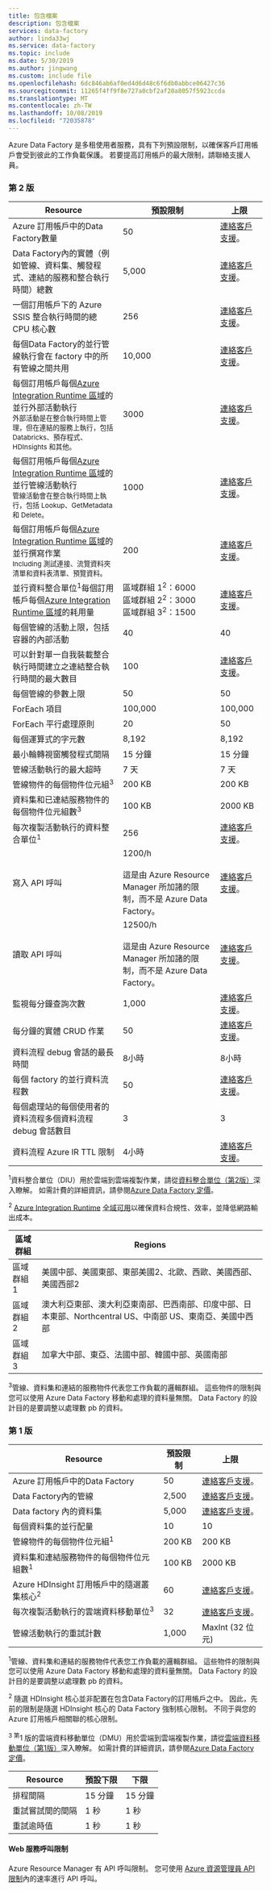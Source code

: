 ```yaml
---
title: 包含檔案
description: 包含檔案
services: data-factory
author: linda33wj
ms.service: data-factory
ms.topic: include
ms.date: 5/30/2019
ms.author: jingwang
ms.custom: include file
ms.openlocfilehash: 6dc846ab6af0ed4d6d48c6f6db0abbce06427c36
ms.sourcegitcommit: 11265f4ff9f8e727a0cbf2af20a8057f5923ccda
ms.translationtype: MT
ms.contentlocale: zh-TW
ms.lasthandoff: 10/08/2019
ms.locfileid: "72035878"
---
```

Azure Data Factory 是多租使用者服務，具有下列預設限制，以確保客戶訂用帳戶會受到彼此的工作負載保護。 若要提高訂用帳戶的最大限制，請聯絡支援人員。

### <a name="version-2"></a>第 2 版

| Resource | 預設限制 | 上限 |
| -------- | ------------- | ------------- |
| Azure 訂用帳戶中的Data Factory數量 | 50 | [連絡客戶支援](https://azure.microsoft.com/blog/2014/06/04/azure-limits-quotas-increase-requests/)。 |
| Data Factory內的實體（例如管線、資料集、觸發程式、連結的服務和整合執行時間）總數 | 5,000 | [連絡客戶支援](https://azure.microsoft.com/blog/2014/06/04/azure-limits-quotas-increase-requests/)。 |
| 一個訂用帳戶下的 Azure SSIS 整合執行時間的總 CPU 核心數 | 256 | [連絡客戶支援](https://azure.microsoft.com/blog/2014/06/04/azure-limits-quotas-increase-requests/)。 |
| 每個Data Factory的並行管線執行會在 factory 中的所有管線之間共用 | 10,000  | [連絡客戶支援](https://azure.microsoft.com/blog/2014/06/04/azure-limits-quotas-increase-requests/)。 |
| 每個訂用帳戶每個[Azure Integration Runtime 區域](../articles/data-factory/concepts-integration-runtime.md#integration-runtime-location)的並行外部活動執行<br><small>外部活動是在整合執行時間上管理，但在連結的服務上執行，包括 Databricks、預存程式、HDInsights 和其他。</small> | 3000 | [連絡客戶支援](https://azure.microsoft.com/blog/2014/06/04/azure-limits-quotas-increase-requests/)。 |
| 每個訂用帳戶每個[Azure Integration Runtime 區域](../articles/data-factory/concepts-integration-runtime.md#integration-runtime-location)的並行管線活動執行 <br><small>管線活動會在整合執行時間上執行，包括 Lookup、GetMetadata 和 Delete。</small>| 1000 | [連絡客戶支援](https://azure.microsoft.com/blog/2014/06/04/azure-limits-quotas-increase-requests/)。 |
| 每個訂用帳戶每個[Azure Integration Runtime 區域](../articles/data-factory/concepts-integration-runtime.md#integration-runtime-location)的並行撰寫作業<br><small>Including 測試連接、流覽資料夾清單和資料表清單、預覽資料。 | 200 | [連絡客戶支援](https://azure.microsoft.com/blog/2014/06/04/azure-limits-quotas-increase-requests/)。 |
| 並行資料整合單位<sup>1</sup>每個訂用帳戶每個[Azure Integration Runtime 區域](../articles/data-factory/concepts-integration-runtime.md#integration-runtime-location)的耗用量| 區域群組 1<sup>2</sup>：6000<br>區域群組 2<sup>2</sup>：3000<br>區域群組 3<sup>2</sup>：1500 | [連絡客戶支援](https://azure.microsoft.com/blog/2014/06/04/azure-limits-quotas-increase-requests/)。 |
| 每個管線的活動上限，包括容器的內部活動 | 40 | 40 |
| 可以針對單一自我裝載整合執行時間建立之連結整合執行時間的最大數目 | 100 | [連絡客戶支援](https://azure.microsoft.com/blog/2014/06/04/azure-limits-quotas-increase-requests/)。 |
| 每個管線的參數上限 | 50 | 50 |
| ForEach 項目 | 100,000 | 100,000 |
| ForEach 平行處理原則 | 20 | 50 |
| 每個運算式的字元數 | 8,192 | 8,192 |
| 最小輪轉視窗觸發程式間隔 | 15 分鐘 | 15 分鐘 |
| 管線活動執行的最大超時 | 7 天 | 7 天 |
| 管線物件的每個物件位元組<sup>3</sup> | 200 KB | 200 KB |
| 資料集和已連結服務物件的每個物件位元組數<sup>3</sup> | 100 KB | 2000 KB |
| 每次複製活動執行的資料整合單位<sup>1</sup> | 256 | [連絡客戶支援](https://azure.microsoft.com/blog/2014/06/04/azure-limits-quotas-increase-requests/)。 |
| 寫入 API 呼叫 | 1200/h<br/><br/> 這是由 Azure Resource Manager 所加諸的限制，而不是 Azure Data Factory。 | [連絡客戶支援](https://azure.microsoft.com/blog/2014/06/04/azure-limits-quotas-increase-requests/)。 |
| 讀取 API 呼叫 | 12500/h<br/><br/> 這是由 Azure Resource Manager 所加諸的限制，而不是 Azure Data Factory。 | [連絡客戶支援](https://azure.microsoft.com/blog/2014/06/04/azure-limits-quotas-increase-requests/)。 |
| 監視每分鐘查詢次數 | 1,000 | [連絡客戶支援](https://azure.microsoft.com/blog/2014/06/04/azure-limits-quotas-increase-requests/)。 |
| 每分鐘的實體 CRUD 作業 | 50 | [連絡客戶支援](https://azure.microsoft.com/blog/2014/06/04/azure-limits-quotas-increase-requests/)。 |
| 資料流程 debug 會話的最長時間 | 8小時 | 8小時 |
| 每個 factory 的並行資料流程數 | 50 | [連絡客戶支援](https://azure.microsoft.com/blog/2014/06/04/azure-limits-quotas-increase-requests/)。 |
| 每個處理站的每個使用者的資料流程多個資料流程 debug 會話數目 | 3 | 3 |
| 資料流程 Azure IR TTL 限制 | 4小時 | [連絡客戶支援](https://azure.microsoft.com/blog/2014/06/04/azure-limits-quotas-increase-requests/)。 |

<sup>1</sup>資料整合單位（DIU）用於雲端到雲端複製作業，請從[資料整合單位（第2版）](../articles/data-factory/copy-activity-performance.md#data-integration-units)深入瞭解。 如需計費的詳細資訊，請參閱[Azure Data Factory 定價](https://azure.microsoft.com/pricing/details/data-factory/)。

<sup>2</sup> [Azure Integration Runtime](../articles/data-factory/concepts-integration-runtime.md#azure-integration-runtime) [全域可用](https://azure.microsoft.com/global-infrastructure/services/)以確保資料合規性、效率，並降低網路輸出成本。 

| 區域群組 | Regions | 
| -------- | ------ |
| 區域群組1 | 美國中部、美國東部、東部美國2、北歐、西歐、美國西部、美國西部2 |
| 區域群組2 | 澳大利亞東部、澳大利亞東南部、巴西南部、印度中部、日本東部、Northcentral US、中南部 US、東南亞、美國中西部 |
| 區域群組3 | 加拿大中部、東亞、法國中部、韓國中部、英國南部 |

<sup>3</sup>管線、資料集和連結的服務物件代表您工作負載的邏輯群組。 這些物件的限制與您可以使用 Azure Data Factory 移動和處理的資料量無關。 Data Factory 的設計目的是要調整以處理數 pb 的資料。

### <a name="version-1"></a>第 1 版

| **Resource** | **預設限制** | **上限** |
| --- | --- | --- |
| Azure 訂用帳戶中的Data Factory |50 |[連絡客戶支援](https://azure.microsoft.com/blog/2014/06/04/azure-limits-quotas-increase-requests/)。 |
| Data Factory內的管線 |2,500 |[連絡客戶支援](https://azure.microsoft.com/blog/2014/06/04/azure-limits-quotas-increase-requests/)。 |
| Data factory 內的資料集 |5,000 |[連絡客戶支援](https://azure.microsoft.com/blog/2014/06/04/azure-limits-quotas-increase-requests/)。 |
| 每個資料集的並行配量 |10 |10 |
| 管線物件的每個物件位元組<sup>1</sup> |200 KB |200 KB |
| 資料集和連結服務物件的每個物件位元組數<sup>1</sup> |100 KB |2000 KB |
| Azure HDInsight 訂用帳戶中的隨選叢集核心<sup>2</sup> |60 |[連絡客戶支援](https://azure.microsoft.com/blog/2014/06/04/azure-limits-quotas-increase-requests/)。 |
| 每次複製活動執行的雲端資料移動單位<sup>3</sup> |32 |[連絡客戶支援](https://azure.microsoft.com/blog/2014/06/04/azure-limits-quotas-increase-requests/)。 |
| 管線活動執行的重試計數 |1,000 |MaxInt (32 位元) |

<sup>1</sup>管線、資料集和連結的服務物件代表您工作負載的邏輯群組。 這些物件的限制與您可以使用 Azure Data Factory 移動和處理的資料量無關。 Data Factory 的設計目的是要調整以處理數 pb 的資料。

<sup>2</sup> 隨選 HDInsight 核心並非配置在包含Data Factory的訂用帳戶之中。 因此，先前的限制是隨選 HDInsight 核心的 Data Factory 強制核心限制。 不同于與您的 Azure 訂用帳戶相關聯的核心限制。

<sup>3 第</sup>1 版的雲端資料移動單位（DMU）用於雲端到雲端複製作業，請從[雲端資料移動單位（第1版）](../articles/data-factory/v1/data-factory-copy-activity-performance.md#cloud-data-movement-units)深入瞭解。 如需計費的詳細資訊，請參閱[Azure Data Factory 定價](https://azure.microsoft.com/pricing/details/data-factory/)。

| **Resource** | **預設下限** | **下限** |
| --- | --- | --- |
| 排程間隔 |15 分鐘 |15 分鐘 |
| 重試嘗試間的間隔 |1 秒 |1 秒 |
| 重試逾時值 |1 秒 |1 秒 |

#### <a name="web-service-call-limits"></a>Web 服務呼叫限制
Azure Resource Manager 有 API 呼叫限制。 您可使用 [Azure 資源管理員 API 限制](../articles/azure-subscription-service-limits.md#resource-group-limits)內的速率進行 API 呼叫。
